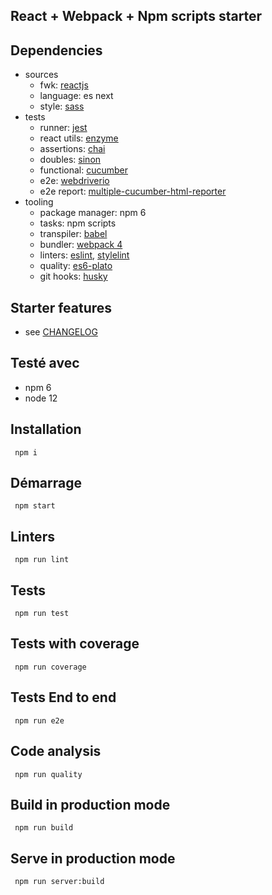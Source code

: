 ## React + Webpack + Npm scripts starter

## Dependencies
* sources
  * fwk: [reactjs](https://reactjs.org)
  * language: es next
  * style: [sass](http://sass-lang.com)
* tests
  * runner: [jest](https://facebook.github.io/jest/)
  * react utils: [enzyme](http://airbnb.io/enzyme/)
  * assertions: [chai](http://chaijs.com)
  * doubles: [sinon](http://sinonjs.org)
  * functional: [cucumber](https://cucumber.io)
  * e2e: [webdriverio](http://webdriver.io)
  * e2e report: [multiple-cucumber-html-reporter](https://github.com/wswebcreation/multiple-cucumber-html-reporter)
* tooling
  * package manager: npm 6
  * tasks: npm scripts
  * transpiler: [babel](https://babeljs.io)
  * bundler: [webpack 4](https://webpack.js.org)
  * linters: [eslint](https://eslint.org), [stylelint](https://stylelint.io)
  * quality: [es6-plato](https://github.com/the-simian/es6-plato)
  * git hooks: [husky](https://github.com/typicode/husky)


## Starter features
* see [CHANGELOG](CHANGELOG.md)

## Testé avec
* npm 6
* node 12

## Installation

``` npm i```

## Démarrage

 ``` npm start```

## Linters

 ``` npm run lint```

## Tests

 ``` npm run test```

## Tests with coverage

 ``` npm run coverage```

## Tests End to end

 ``` npm run e2e```

## Code analysis

 ``` npm run quality```

## Build in production mode

 ``` npm run build```

## Serve in production mode

 ``` npm run server:build```



